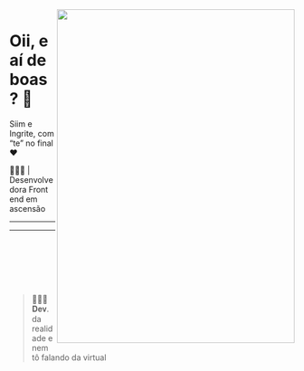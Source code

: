 <img align="right" height="590px" width="420px" src="https://i.pinimg.com/originals/f5/36/01/f53601133f236d1cb167ac19f05a3d60.gif">

<h1 align="left">Oii, e aí de boas? 👋</h1>
Siim e Ingrite, com “te” no final ❤️
<p align="left"> 👩🏽‍💻 | Desenvolvedora Front end em ascensão<br>
  <hr>
<hr>
<br>
<br>
<br>
<br>
<br>

<blockquote>
<p>🤷🏽‍♀️ 𝐃𝐞𝐯. da realidade e nem tô falando da virtual</p>
</blockquote> </p>

                                                               
